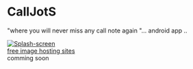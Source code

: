 # CallJotS
"where you will never miss any call note again "... android app ..

<a href="https://ibb.co/54FQDjT"><img src="https://i.ibb.co/8scy3xM/Splash-screen.png" alt="Splash-screen" border="0"></a><br /><a target='_blank' href='https://imgbb.com/'>free image hosting sites</a><br />
comming soon 
